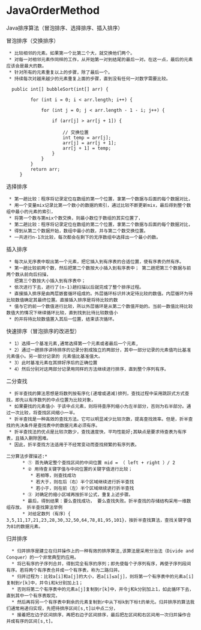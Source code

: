 # JavaOrderMethod

Java排序算法（冒泡排序、选择排序、插入排序）


冒泡排序（交换排序）

     * 比较相邻的元素。如果第一个比第二个大，就交换他们两个。
     * 对每一对相邻元素作同样的工作，从开始第一对到结尾的最后一对。在这一点，最后的元素应该会是最大的数。
     * 针对所有的元素重复以上的步骤，除了最后一个。
     * 持续每次对越来越少的元素重复上面的步骤，直到没有任何一对数字需要比较。

      public int[] bubbleSort(int[] arr) {

             for (int i = 0; i < arr.length; i++) {

                 for (int j = 0; j < arr.length - 1 - i; j++) {

                     if (arr[j] > arr[j + 1]) {

                         // 交换位置
                         int temp = arr[j];
                         arr[j] = arr[j + 1];
                         arr[j + 1] = temp;
                     }
                 }
             }
             return arr;
         }

选择排序

     * 第一趟比较：程序将记录定位在数组的第一个位置，拿第一个数据与后面的每个数据对比，
     * 用一个变量mix记录比第一个数小的数据的索引，通过比较不断更新mix，最后得到整个数组中最小的元素的索引，
     * 将第一个数与第mix个数交换，则最小数位于数组的其实位置了，
     * 第二趟比较：程序将记录定位在数组的第二个位置，拿第二个数据与后面的每个数据对比，
     * 得到从第二个数据开始，数组中最小的数，并与第二个数交换位置。
     * 一共进行n-1次比较，每次都会在剩下的无序数组中选择出一个最小的数。


插入排序

     * 每次从无序表中取出第一个元素，把它插入到有序表的合适位置，使有序表仍然有序。
     * 第一趟比较前两个数，然后把第二个数按大小插入到有序表中； 第二趟把第三个数据与前两个数从前向后扫描，
       把第三个数按大小插入到有序表中；
     * 依次进行下去，进行了(n-1)趟扫描以后就完成了整个排序过程。
     * 直接插入排序是由两层嵌套循环组成的。外层循环标识并决定待比较的数值。内层循环为待比较数值确定其最终位置。直接插入排序是将待比较的数
     * 值与它的前一个数值进行比较，所以外层循环是从第二个数值开始的。当前一数值比待比较数值大的情况下继续循环比较，直到找到比待比较数值小
     * 的并将待比较数值置入其后一位置，结束该次循环。


快速排序（冒泡排序的改进型）

     * 1）选择一个基准元素,通常选择第一个元素或者最后一个元素,
     * 2）通过一趟排序讲待排序的记录分割成独立的两部分，其中一部分记录的元素值均比基准元素值小。另一部分记录的 元素值比基准值大。
     * 3）此时基准元素在其排好序后的正确位置
     * 4）然后分别对这两部分记录用同样的方法继续进行排序，直到整个序列有序。


二分查找

     * 折半查找的算法思想是将数列按有序化(递增或递减)排列，查找过程中采用跳跃式方式查找，即先以有序数列的中点位置为比较对象，
     * 如果要找的元素值小 于该中点元素，则将待查序列缩小为左半部分，否则为右半部分。通过一次比较，将查找区间缩小一半。
     * 折半查找是一种高效的查找方法。它可以明显减少比较次数，提高查找效率。但是，折半查找的先决条件是查找表中的数据元素必须有序。
     * 折半查找法的优点是比较次数少，查找速度快，平均性能好;其缺点是要求待查表为有序表，且插入删除困难。
     * 因此，折半查找方法适用于不经常变动而查找频繁的有序列表。

    二分算法步骤描述:*
          * ① 首先确定整个查找区间的中间位置 mid = （ left + right ）/ 2
          * ② 用待查关键字值与中间位置的关键字值进行比较；
             * 若相等，则查找成功
             * 若大于，则在后（右）半个区域继续进行折半查找
             * 若小于，则在前（左）半个区域继续进行折半查找
          * ③ 对确定的缩小区域再按折半公式，重复上述步骤。
          * 最后，得到结果：要么查找成功， 要么查找失败。折半查找的存储结构采用一维数组存放。 折半查找算法举例
          * 对给定数列（有序）{ 3,5,11,17,21,23,28,30,32,50,64,78,81,95,101}，按折半查找算法，查找关键字值为81的数据元素。


 归并排序

      * 归并排序是建立在归并操作上的一种有效的排序算法,该算法是采用分治法（Divide and Conquer）的一个非常典型的应用。
      * 将已有序的子序列合并，得到完全有序的序列；即先使每个子序列有序，再使子序列段间有序。若将两个有序表合并成一个有序表，称为二路归并。
      * 归并过程为：比较a[i]和a[j]的大小，若a[i]≤a[j]，则将第一个有序表中的元素a[i]复制到r[k]中，并令i和k分别加上1；
      * 否则将第二个有序表中的元素a[j]复制到r[k]中，并令j和k分别加上1，如此循环下去，直到其中一个有序表取完，
      * 然后再将另一个有序表中剩余的元素复制到r中从下标k到下标t的单元。归并排序的算法我们通常用递归实现，先把待排序区间[s,t]以中点二分，
      * 接着把左边子区间排序，再把右边子区间排序，最后把左区间和右区间用一次归并操作合并成有序的区间[s,t]。